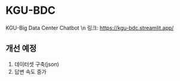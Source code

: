# KGU-BDC
KGU-Big Data Center Chatbot \n
링크: https://kgu-bdc.streamlit.app/

## 개선 예정
1. 데이터셋 구축(json)
2. 답변 속도 증가
